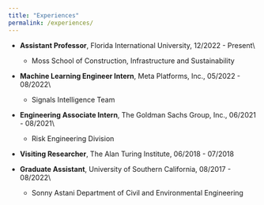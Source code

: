 ```yaml
---
title: "Experiences"
permalink: /experiences/
---
```



- **Assistant Professor**, Florida International University, 12/2022 - Present\
	- Moss School of Construction, Infrastructure and Sustainability

- **Machine Learning Engineer Intern**, Meta Platforms, Inc., 05/2022 - 08/2022\
	- Signals Intelligence Team

- **Engineering Associate Intern**, The Goldman Sachs Group, Inc., 06/2021 - 08/2021\
	- Risk Engineering Division

- **Visiting Researcher**, The Alan Turing Institute, 06/2018 - 07/2018

- **Graduate Assistant**, University of Southern California, 08/2017 - 08/2022\
	- Sonny Astani Department of Civil and Environmental Engineering   
